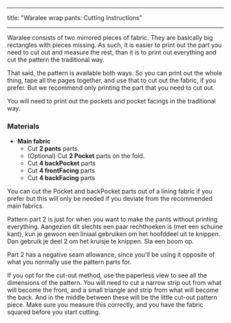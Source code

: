 - - -
title: "Waralee wrap pants: Cutting Instructions"
- - -

<Note>

Waralee consists of two mirrored pieces of fabric.
They are basically big rectangles with pieces missing.
As such, it is easier to print out the part you need to cut out and measure the rest,
than it is to print out everything and cut the pattern the traditional way.

That said, the pattern is available both ways. So you can print out the whole thing, tape all the pages together, and use that to cut out the fabric, if you prefer. But we recommend only printing the part that you need to cut out.

You will need to print out the pockets and pocket facings in the traditional way.

</Note>

### Materials

- **Main fabric**
  - Cut **2 pants** parts.
  - (Optional) Cut **2 Pocket** parts on the fold.
  - Cut **4 backPocket** parts
  - Cut **4 frontFacing** parts
  - Cut **4 backFacing** parts

<Note>

You can cut the Pocket and backPocket parts out of a lining fabric if you prefer but this will only be needed if you deviate from the recommended main fabrics.

</Note>

<Tip>

Pattern part 2 is just for when you want to make the pants without printing everything.
Aangezien dit slechts een paar rechthoeken is (met een schuine kant), kun je gewoon een liniaal gebruiken om het hoofddeel uit te knippen. Dan gebruik je deel 2 om het kruisje te knippen. Sla een boom op.

Part 2 has a negative seam allowance, since you'll be using it opposite of what you normally use the pattern parts for.

If you opt for the cut-out method, use the paperless view to see all the dimensions of the pattern.
You will need to cut a narrow strip out from what will become the front, and a small triangle and strip from what will become the back.
And in the middle between these will be the little cut-out pattern piece.
Make sure you measure this correctly, and you have the fabric squared before you start cutting.

</Tip>
